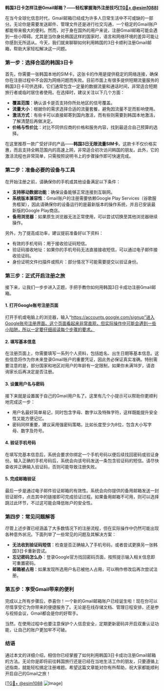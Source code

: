 **韩国3日卡怎样注册Gmail邮箱？——轻松掌握海外注册技巧[[TG💪+ @esim1088](https://t.me/s/esim1088)]**

在当今全球化信息时代，Gmail邮箱已经成为许多人日常生活中不可或缺的一部分。无论你是需要发送邮件、管理文件还是进行社交沟通，一个稳定的Gmail账户都能带来极大的便利。然而，对于身在国外的用户来说，注册Gmail邮箱可能会遇到一些小障碍。尤其是当你身处韩国这样的国家时，语言和网络环境的差异可能让你感到无所适从。今天，我们就来聊聊如何利用韩国的3日卡顺利注册Gmail邮箱，帮助大家轻松解决这一问题。

### **第一步：选择合适的韩国3日卡**

首先，你需要一张韩国本地的SIM卡。这张卡的作用是提供稳定的网络连接，确保你在注册过程中不会因为网络问题而失败。目前市面上有很多提供短期流量服务的韩国3日卡可供选择，它们通常包含一定量的数据流量和通话时间，非常适合短期旅行者或临时居住者使用。在选择时，建议关注以下几个方面：

- **覆盖范围**：确认该卡是否支持你所处地区的信号覆盖。
- **流量大小**：根据你的需求选择合适的流量套餐，避免因流量不足而影响使用。
- **激活方式**：有些卡可以直接邮寄到国内激活，而有些则需要到韩国本地激活，了解清楚后再做决定。
- **价格与性价比**：对比不同供应商的价格和服务内容，找到最适合自己预算的选择。

在这里推荐一款广受好评的产品——**韩国3日无限流量SIM卡**。这款卡不仅价格实惠，而且支持全韩范围内的高速上网，非常适合初次访问韩国的朋友。此外，它的激活流程也非常简单，只需按照说明书上的步骤操作即可快速完成。

### **第二步：准备必要的设备与工具**

在开始注册之前，请确保你的手机或其他设备满足以下条件：

- **支持移动数据功能**：确保设备能够正常连接到互联网。
- **系统版本兼容性**：Gmail账户的注册需要依赖Google Play Services（谷歌服务框架），因此请确保你的设备运行的是最新版本的操作系统，并且已安装最新版的Google Play商店。
- **备用浏览器**：如果原生浏览器无法正常使用，可以尝试切换至其他浏览器继续操作。

另外，为了提高成功率，建议提前准备好以下资料：
- 有效的手机号码：用于接收验证码短信。
- 验证码接收地址：如果你的手机号码无法直接接收短信，可以通过电子邮件接收验证码。
- 身份证明文件扫描件或照片：部分情况下可能需要提交以验证身份。

### **第三步：正式开启注册之旅**

接下来，让我们一步步进入正题，手把手教你如何用韩国3日卡成功注册Gmail邮箱。

#### **1. 打开Google账号注册页面**
打开手机或电脑上的浏览器，输入“https://accounts.google.com/signup”进入Google账号注册界面。这个页面看起来非常直观，但实际操作中可能会遇到一些小陷阱，所以一定要仔细阅读每个步骤的要求。

#### **2. 填写基本信息**
在注册页面上，你需要填写一系列个人资料，包括姓名、出生日期等基本信息。这些信息将作为你未来登录Gmail账户的重要凭证，因此务必保证真实准确。特别需要注意的是，部分国家和地区对用户的年龄有一定限制，如果你未满18岁，请咨询家长后再决定是否注册。

#### **3. 设置用户名与密码**
接下来就是设置属于自己的Gmail用户名了。这里有几个小提示可以帮助你更顺利地完成这一步：
- 用户名最好简单易记，同时包含字母、数字以及特殊字符，这样既能提升安全性又能方便记忆。
- 密码同样重要，建议采用强密码策略，比如长度至少为8位，包含大小写字母、数字及符号。

#### **4. 验证手机号码**
在填写完基本信息后，系统会要求你绑定一个手机号码以便后续找回密码或验证身份。输入正确的手机号码后，系统会向该号码发送一条包含验证码的短信。请尽快查收并正确输入验证码，否则可能导致注册失败。

#### **5. 完成邮箱验证**
最后一步是通过电子邮件验证邮箱的有效性。系统会向你提供的备用邮箱发送一封验证邮件，点击其中的链接即可完成验证过程。如果备用邮箱不可用，则可以选择跳过此环节，不过这可能会降低账户的安全性。

### **第四步：常见问题解答**

尽管上述步骤已经涵盖了大多数情况下的注册流程，但在实际操作中仍然可能出现各种意外状况。下面列举了一些常见的问题及其解决方案：

- **无法收到验证码短信**：检查是否正确输入了手机号码，或者尝试更换另一张韩国3日卡重新尝试。
- **忘记密码怎么办**：登录Google官方找回密码页面，按照提示输入相关信息即可重置密码。
- **邮箱被占用**：如果发现所选用户名已被他人占用，可以稍作修改后再次尝试注册。

### **第五步：享受Gmail带来的便利**

完成以上所有步骤后，恭喜你！一个新的Gmail邮箱账户已经诞生啦！现在你可以尽情享受它为你带来的便捷服务了。无论是在线存储文档、管理日程安排，还是参与视频会议，Gmail都会是你的好帮手。

当然，在使用过程中也要注意保护个人信息安全，定期更新密码并开启双重认证功能，让自己的账户更加牢不可破。

### **结语**

通过本文的详细介绍，相信你已经掌握了如何利用韩国3日卡成功注册Gmail邮箱的方法。无论你是即将前往韩国旅行还是已经在当地生活工作的朋友，只要遵循上述指南，就能轻松搞定注册难题。希望这篇文章能对你有所帮助，祝大家都能顺利开启自己的Gmail之旅！

[[TG💪+ @esim1088](https://t.me/s/esim1088) ![Image](https://i.postimg.cc/4NQfJmqS/Snipaste-2025-05-13-00-14-12.png)]